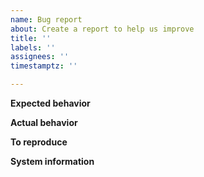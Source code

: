 ```yaml
---
name: Bug report
about: Create a report to help us improve
title: ''
labels: ''
assignees: ''
timestamptz: ''

---
```


<!-- This issue tracker is only for technical issues related to Dimecoin Core.

General dimecoin questions and/or support requests are best directed to the dedicated support channels for Dimecoin at https://t.me/dimeofficial support or contacting via support at dimecoinnetwork.com 

For reporting security issues, please email developer at dimecoinnewtork.com.

If the node is "stuck" during sync or giving "block checksum mismatch" errors, please ensure your hardware is stable by running memtest and observe CPU temperature with a load-test tool such as linpack before creating an issue! -->

<!-- Describe the issue -->

**Expected behavior**

<!--- What behavior did you expect? -->

**Actual behavior**

<!--- What was the actual behavior (provide screenshots if the issue is GUI-related)? -->

**To reproduce**

<!--- How reliably can you reproduce the issue, what are the steps to do so? -->

**System information**

<!-- What version of Dimecoin Core are you using, where did you get it (website, self-compiled, etc)? -->

<!-- What type of machine are you observing the error on (OS/CPU and disk type)? -->

<!-- GUI-related issue? What is your operating system and its version? If Linux, what is your desktop environment and graphical shell? -->

<!-- Any extra information that might be useful in the debugging process. -->
<!--- This is normally the contents of a `debug.log` or `config.log` file. Raw text or a link to a pastebin type site are preferred. -->
